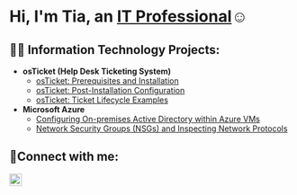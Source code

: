 <h1>Hi, I'm Tia, an <a href="[https://www.linkedin.com/in/quintialyman/]">IT Professional</a>☺</h1>

<h2>👨‍💻 Information Technology Projects:</h2>

- <b>osTicket (Help Desk Ticketing System)</b>
  - [osTicket: Prerequisites and Installation](https://github.com/thumbelinacodes/osticket-prereqs)
  - [osTicket: Post-Installation Configuration](https://github.com/thumbelinacodes/post-install-config)
  - [osTicket: Ticket Lifecycle Examples](https://github.com/thumbelinacodes/post-install-config)
- <b>Microsoft Azure</b>
  - [Configuring On-premises Active Directory within Azure VMs](https://github.com/thumbelinacodes/configure-ad)
  - [Network Security Groups (NSGs) and Inspecting Network Protocols](https://github.com/thumbelinacodes/azure-network-protocols)

<h2>🤳Connect with me:</h2>

[<img align="left" alt="Josh | LinkedIn" width="22px" src="https://cdn.jsdelivr.net/npm/simple-icons@v3/icons/linkedin.svg" />][linkedin]

[linkedin]: https://linkedin.com/in/QuintiaLyman
